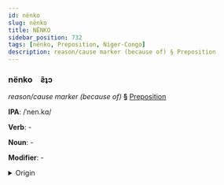 ```yaml
---
id: nënko
slug: nënko
title: NËNKO
sidebar_position: 732
tags: [nënko, Preposition, Niger-Congo]
description: reason/cause marker (because of) § Preposition
---
```


### nënko&emsp;<span kind="abugida">ƨ̃ʇɔ</span>

*reason/cause marker (because of)* **§** [Preposition](../../tags/Preposition)

**IPA**: /ˈnen.kɑ/

**Verb**: -

**Noun**: -

**Modifier**: -

<details>
    <summary>Origin</summary>
    Zulu ngenxa /ŋ(ɡ)eŋka/<br/>
    <em>Niger-Congo Language Family</em>
</details>